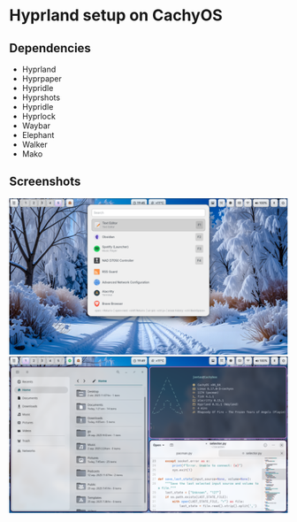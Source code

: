 # Hyprland setup on CachyOS
## Dependencies
* Hyprland
* Hyprpaper
* Hypridle
* Hyprshots
* Hypridle
* Hyprlock
* Waybar
* Elephant
* Walker
* Mako
## Screenshots
![Hyprland Desktop](screenshots/desktop1.png)
![Hyprland Desktop](screenshots/desktop2.png)
